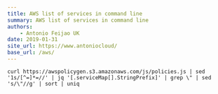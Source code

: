 ```yaml
---
title: AWS list of services in command line
summary: AWS list of services in command line
authors:
    - Antonio Feijao UK
date: 2019-01-31
site_url: https://www.antoniocloud/
base_url: /aws/
---
```


`curl https://awspolicygen.s3.amazonaws.com/js/policies.js | sed '1s/[^=]*=//' | jq '[.serviceMap[].StringPrefix]' |
grep \" | sed 's/\"//g' | sort | uniq`


